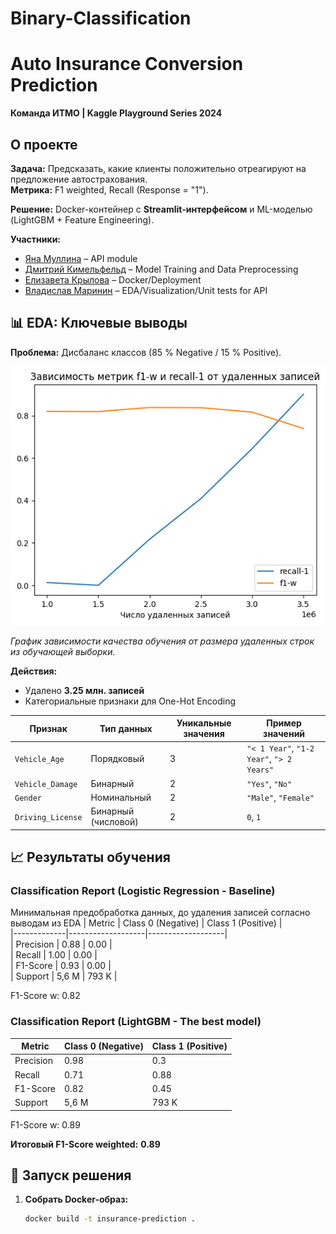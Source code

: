 # Binary-Classification

# Auto Insurance Conversion Prediction  
**Команда ИТМО | Kaggle Playground Series 2024**  

## О проекте  
**Задача:** Предсказать, какие клиенты положительно отреагируют на предложение автострахования.  
**Метрика:**  F1 weighted, Recall (Response = "1").  

**Решение:** Docker-контейнер с **Streamlit-интерфейсом** и ML-моделью (LightGBM + Feature Engineering).  

**Участники:**  
- [Яна Муллина](https://github.com/yanamull) – API module
- [Дмитрий Кимельфельд](https://github.com/ku9efeld) – Model Training  and Data Preprocessing  
- [Елизавета Крылова](https://github.com/ElizavetaWow) – Docker/Deployment  
- [Владислав Маринин](https://github.com/Vladislav-maker) – EDA/Visualization/Unit tests for API

## 📊 EDA: Ключевые выводы  
**Проблема:** Дисбаланс классов (85 % Negative / 15 % Positive).  

![Lines](./images/Graph_1.png)  

*График зависимости качества обучения от размера удаленных строк из обучающей выборки.*  

**Действия:**  
- Удалено **3.25 млн. записей**
- Категориальные признаки для One-Hot Encoding

| Признак               | Тип данных          | Уникальные значения               | Пример значений                  |
|-----------------------|---------------------|-----------------------------------|----------------------------------|
| `Vehicle_Age`         | Порядковый          | 3                                 | `"< 1 Year"`, `"1-2 Year"`, `"> 2 Years"` |
| `Vehicle_Damage`      | Бинарный           | 2                                 | `"Yes"`, `"No"`                  |
| `Gender`              | Номинальный        | 2                                 | `"Male"`, `"Female"`             |
| `Driving_License`     | Бинарный (числовой) | 2                                 | `0`, `1`                        |    


## 📈 Результаты обучения

### Classification Report (Logistic Regression - Baseline) 
Минимальная предобработка данных, до удаления записей согласно выводам из EDA
| Metric      | Class 0 (Negative) | Class 1 (Positive) |  
|-------------|-------------------|-------------------|  
| Precision   | 0.88              | 0.00              |  
| Recall      | 1.00              | 0.00              |  
| F1-Score    | 0.93              | 0.00              |  
| Support     |    5,6 M          |    793   K        |

F1-Score w: 0.82

### Classification Report (LightGBM - The best model)  

| Metric      | Class 0 (Negative) | Class 1 (Positive) |
|-------------|-------------------|-------------------|  
| Precision   | 0.98              | 0.3              |  
| Recall      | 0.71              | 0.88              |  
| F1-Score    |    0.82           | 0.45              |  
| Support     |    5,6 M          |    793   K        |  

F1-Score w: 0.89

**Итоговый F1-Score weighted:** **0.89** 

## 🚀 Запуск решения  
1. **Собрать Docker-образ:**  
   ```bash  
   docker build -t insurance-prediction .  
